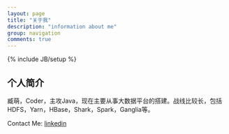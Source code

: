 ```yaml
---
layout: page
title: "关于我"
description: "information about me"
group: navigation
comments: true
---
```

{% include JB/setup %}

## 个人简介

臧萌，Coder，主攻Java，现在主要从事大数据平台的搭建。战线比较长，包括HDFS，Yarn，HBase，Shark，Spark，Ganglia等。

Contact Me: [linkedin](https://www.linkedin.com/pub/meng-zang/38/a2/8a1) 


